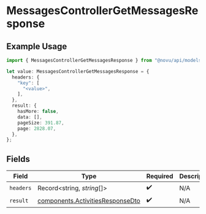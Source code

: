 # MessagesControllerGetMessagesResponse

## Example Usage

```typescript
import { MessagesControllerGetMessagesResponse } from "@novu/api/models/operations";

let value: MessagesControllerGetMessagesResponse = {
  headers: {
    "key": [
      "<value>",
    ],
  },
  result: {
    hasMore: false,
    data: [],
    pageSize: 391.87,
    page: 2828.07,
  },
};
```

## Fields

| Field                                                                                | Type                                                                                 | Required                                                                             | Description                                                                          |
| ------------------------------------------------------------------------------------ | ------------------------------------------------------------------------------------ | ------------------------------------------------------------------------------------ | ------------------------------------------------------------------------------------ |
| `headers`                                                                            | Record<string, *string*[]>                                                           | :heavy_check_mark:                                                                   | N/A                                                                                  |
| `result`                                                                             | [components.ActivitiesResponseDto](../../models/components/activitiesresponsedto.md) | :heavy_check_mark:                                                                   | N/A                                                                                  |
